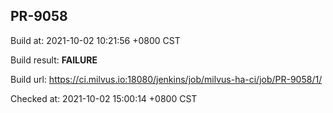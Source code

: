<h2><a name="pr-9058" class="anchor" href="#pr-9058" rel="nofollow" aria-hidden="true"><span class="octicon octicon-link"></span></a>PR-9058</h2>

<p>Build at: 2021-10-02 10:21:56 +0800 CST</p>

<p>Build result: <strong>FAILURE</strong></p>

<p>Build url: <a href="https://ci.milvus.io:18080/jenkins/job/milvus-ha-ci/job/PR-9058/1/" rel="nofollow">https://ci.milvus.io:18080/jenkins/job/milvus-ha-ci/job/PR-9058/1/</a></p>

<p>Checked at: 2021-10-02 15:00:14 +0800 CST</p>
